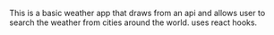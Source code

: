 This is a basic weather app that draws from an api and allows user to search
the weather from cities around the world. uses react hooks.

